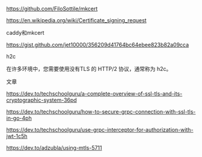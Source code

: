 https://github.com/FiloSottile/mkcert

https://en.wikipedia.org/wiki/Certificate_signing_request

caddy和mkcert

https://gist.github.com/jet10000/356209d41764bc64ebee823b82a09cca

h2c

在许多环境中，您需要使用没有TLS 的 HTTP/2 协议，通常称为 h2c。

文章

https://dev.to/techschoolguru/a-complete-overview-of-ssl-tls-and-its-cryptographic-system-36pd

https://dev.to/techschoolguru/how-to-secure-grpc-connection-with-ssl-tls-in-go-4ph

https://dev.to/techschoolguru/use-grpc-interceptor-for-authorization-with-jwt-1c5h

https://dev.to/adzubla/using-mtls-5711
